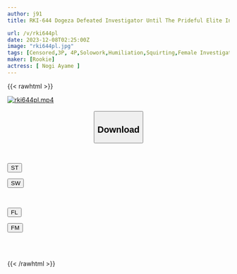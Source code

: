 ```yaml
---
author: j91
title: RKI-644 Dogeza Defeated Investigator Until The Prideful Elite Investigator Falls Into The Humiliating Dogeza Defeat...Aya Nogi

url: /v/rki644pl
date: 2023-12-08T02:25:00Z
image: "rki644pl.jpg"
tags: [Censored,3P, 4P,Solowork,Humiliation,Squirting,Female Investigator	 ]
maker: [Rookie]
actress: [ Nogi Ayame ]
---
```



{{< rawhtml >}}

<div class="video" data-videoid="9BOebWxXWziawdM">
    <a href="javascript:;">
        <img src="/v/rki644pl/rki644pl.jpg" width="WIDTH" height="HEIGHT" alt="rki644pl.mp4" loading="lazy">
    </a>
</div>

<script type="text/javascript" src="https://j91.asia/asset/on-demand-st.js"></script>

<br>
  <link rel="stylesheet" href="https://j91.asia/asset/bs5.css">
  
  <center>
  <button class="btn btn-primary" type="button" data-bs-toggle="collapse" data-bs-target=".multi-collapse" aria-expanded="false" aria-controls="multiCollapseExample1 multiCollapseExample2"><h2>Download</h2></button></center>
</p>
<div class="row">
  <div class="col">
    <div class="collapse multi-collapse" id="multiCollapseExample1">
      <div class="card card-body">
	      	      <br>
<div class="buttons">  
<p><a href="https://streamtape.to/v/9BOebWxXWziawdM" target="_blank"><button class="btn-hover color-3"><i class="fa fa-download"></i> ST</button></a></p>
<p><a href="https://flaswish.com/4xyi3qshw73i" target="_blank"><button class="btn-hover color-2"><i class="fa fa-download"></i> SW</button></a></p></div>
    </div>
  </div>
</div>
  <div class="col">
    <div class="collapse multi-collapse" id="multiCollapseExample2">
      <div class="card card-body">
	      <br>
<div class="buttons">
<p><a href="javascript:;" target="_blank"><button class="btn-hover color-9"><i class="fa fa-download"></i> FL</button></a></p>
<p><a href="javascript:;" target="_blank"><button class="btn-hover color-8"><i class="fa fa-download"></i> FM</button></a></p></div>
<br><br>
      </div>
    </div>
  </div>
</div>

{{< /rawhtml >}}